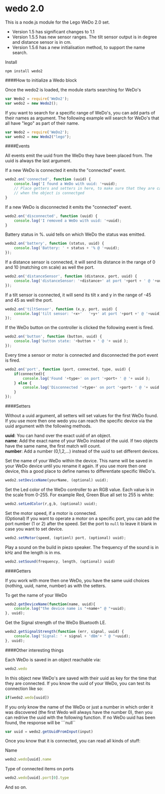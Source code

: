 # wedo 2.0

This is a node.js module for the Lego WeDo 2.0 set.


+ Version 1.5 has significant changes to 1.1
+ Version 1.5.5 has new sensor ranges. 
The tilt sensor output is in degree and distance sensor is in cm.
+ Version 1.5.6 has a new initialisation method, to support the name search.


Install

~~~~shell
npm install wedo2
~~~~


####How to initialize a Wedo block

Once the wedo2 is loaded, the module starts searching for WeDo's
~~~~js
var Wedo2 = require('WeDo2');
var wedo2 = new Wedo2();
~~~~

If you want to search for a specific range of WeDo's, you can add parts of their names as argument.
The following example will search for WeDo's that all have "lego" as part of their name.

~~~~js
var Wedo2 = require('WeDo2');
var wedo2 = new Wedo2("lego");
~~~~

####Events

All events emit the uuid from the WeDo they have been placed from.
The uuid is always the last argument.

If a new WeDo is connected it emits the "connected" event.

~~~~js
wedo2.on('connected', function (uuid) {
    console.log('I found a WeDo with uuid: '+uuid);
    // Place getters and setters in here, to make sure that they are called,
    // when the object is connectged
}
~~~~

If a new WeDo is disconnected it emits the "connected" event.
~~~~js
wedo2.on('disconnected', function (uuid) {
    console.log('I removed a WeDo with uuid: '+uuid);
}
~~~~

Battery status in %. uuid tells on which WeDo the status was emitted.
~~~~js
wedo2.on('battery', function (status, uuid) {
    console.log('Battery: ' + status + '% @ '+uuid);
});
~~~~

If a distance sensor is connected, it will send its 
distance in the range of 0 and 10 (matching cm scale) as well the port.
~~~~js
wedo2.on('distanceSensor', function (distance, port, uuid) {
	console.log('distanceSensor: '+distance+' at port '+port + ' @ '+uuid);
});
~~~~

If a tilt sensor is connected, it will send its 
tilt x and y in the range of -45 and 45 as well the port.
~~~~js
wedo2.on('tiltSensor', function (x,y, port, uuid) {
    console.log('tilt sensor: '+x+'   '+y+' at port '+port +' @ '+uuid);
});
~~~~

If the WeDo button on the controller is clicked the following event is fired.
~~~~js
wedo2.on('button', function (button, uuid) {
	console.log('button state: '+button + ' @ '+ uuid );
});
~~~~

Every time a sensor or motor is connected and disconnected the port event is fired.
~~~~js
wedo2.on('port', function (port, connected, type, uuid) {
	if(connected){
		console.log('Found '+type+' on port '+port+ ' @ '+ uuid );
	} else {
		console.log('Disconnected '+type+' on port '+port+ ' @ '+ uuid );
	}
});
~~~~

####Setters

Without a uuid argument, all setters will set values for the first WeDo found.
If you use more then one wedo you can reach the specific device via the uuid argument with the following methods.

<b>uuid</b>: You can hand over the exact uuid of an object.<br>
<b>name</b>: Add the exact name of your WeDo instead of the uuid. If two objects have the same name, the first match will count.<br>
<b>number</b>: Add a number (0,1,2,...) instead of the uuid to set different devices.

Set the name of your WeDo within the device. This name will be saved in your WeDo device until you rename it again. If you use more then one device, this a good place to define names to differentiate specific WeDo's.
~~~~js
wedo2.setDeviceName(yourName, (optional) uuid);
~~~~

Set the Led color of the WeDo controller to an RGB value.
Each value is in the scale from 0-255.
For example Red, Green Blue all set to 255 is white:
~~~~js
wedo2.setLedColor(r,g,b, (optional) uuid); 
~~~~

Set the motor speed, if a motor is connected.<br>
(Optional) If you want to operate a motor on a specific port,
you can add the port number (1 or 2) after the speed.
Set the port to ```null``` to leave it blank in case you want to set device.
~~~~js
wedo2.setMotor(speed, (optionl) port, (optional) uuid);
~~~~

Play a sound on the build in piezo speaker.
The frequency of the sound is in kHz and the length is in ms.

~~~~js
wedo2.setSound(frequency, length, (optional) uuid)
~~~~


####Getters	
		
If you work with more then one WeDo, you have the same uuid choices (nothing, uuid, name, number) as with the setters.		
		
To get the name of your WeDo
~~~~js
wedo2.getDeviceName(function(name, uuid){
    console.log("the device name is "+name+" @ "+uuid);
}, uuid);
~~~~

Get the Signal strength of the WeDo Bluetooth LE.

~~~~js
wedo2.getSignalStrength(function (err, signal, uuid) {
	console.log('Signal: ' + signal + 'dBm'+ " @ "+uuid);
}, uuid);
~~~~

####Other interesting things
	
Each WeDo is saved in an object reachable via:

~~~~js
wedo2.wedo
~~~~

In this object new WeDo's are saved with their uuid as key for the time that they are connected.
If you know the uuid of your WeDo, you can test its connection like so: 
~~~~js
if(wedo2.wedo[uuid])
~~~~

If you only know the name of the WeDo or just a number in which order it was discovered (the first Wedo will always have the number 0),
then you can redrive the uuid with the following function. If no WeDo uuid has been found, the response will be ```null``

~~~~js
var uuid = wedo2.getUuidFromInput(input)
~~~~

Once you know that it is connected, you can read all kinds of stuff:

Name
~~~~js
wedo2.wedo[uuid].name
~~~~

Type of connected items on ports
~~~~js
wedo2.wedo[uuid].port[0].type
~~~~

And so on.
